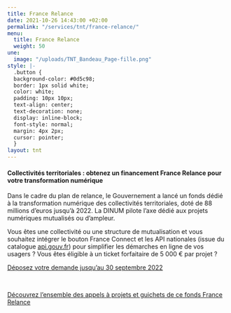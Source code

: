 ```yaml
---
title: France Relance
date: 2021-10-26 14:43:00 +02:00
permalink: "/services/tnt/france-relance/"
menu:
  title: France Relance
  weight: 50
une:
  image: "/uploads/TNT_Bandeau_Page-fille.png"
style: |-
  .button {
  background-color: #0d5c98;
  border: 1px solid white;
  color: white;
  padding: 10px 10px;
  text-align: center;
  text-decoration: none;
  display: inline-block;
  font-style: normal;
  margin: 4px 2px;
  cursor: pointer;
  }
layout: tnt
---
```


#### Collectivités territoriales : obtenez un financement France Relance pour votre transformation numérique

Dans le cadre du plan de relance, le Gouvernement a lancé un fonds dédié à la transformation numérique des collectivités territoriales, doté de 88 millions d’euros jusqu’à 2022. 
La DINUM pilote l’axe dédié aux projets numériques mutualisés ou d’ampleur. 

Vous êtes une collectivité ou une structure de mutualisation et vous souhaitez intégrer le bouton France Connect et les API nationales (issue du catalogue [api.gouv.fr](https://api.gouv.fr)) pour simplifier les démarches en ligne de vos usagers ? Vous êtes éligible à un ticket forfaitaire de 5 000 € par projet ?

<a href="https://france-relance.transformation.gouv.fr/e13a-deployer-franceconnect-et-utiliser-les-api-na/" class="button">Déposez votre demande jusqu’au 30 septembre 2022</a></p>
<br>

<div class="lien-important"><p><a href="https://france-relance.transformation.gouv.fr/fonds-collectivites">Découvrez l’ensemble des appels à projets et guichets de ce fonds France Relance</a></p></div>
